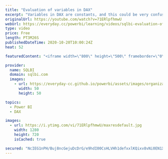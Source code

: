 ```yaml
---
title: "Evaluation of variables in DAX"
excerpt: "Variables in DAX are constants, and this could be very confusing! Watch this video to understand how the evaluation of variables works in DAX. How to learn DAX: https://www.sqlbi.com/guides/dax/ The definitive guide to DAX: https://www.sqlbi.com/books/the-definitive-guide-to-dax-2nd-edition/"
originalUrl: https://youtube.com/watch?v=71ERlpfhmwU
webUrl: https://everyday.cc/powerbi/learning/videos/sqlbi-evaluation-of-variables-in-dax/
type: video
price: Free
length: PT3M26S
publishedDateTime: 2020-10-20T10:00:24Z
heat: 52

featuredContent: "<iframe width=\"800\" height=\"500\" frameborder=\"0\" src=\"https://www.youtube.com/embed/71ERlpfhmwU\" allow=\"accelerometer; autoplay; encrypted-media; gyroscope; picture-in-picture\" allowfullscreen></iframe>"

provider:
  name: SQLBI
  domain: sqlbi.com
  images:
    - url: https://everyday-cc.github.io/powerbi/assets/images/organizations/sqlbi.com-50x50.jpg
      width: 50
      height: 50

topics:
  - Power BI
  - DAX

images:
  - url: https://i.ytimg.com/vi/71ERlpfhmwU/maxresdefault.jpg
    width: 1280
    height: 720
    isCached: true

secured: "NcIEG1nPH/Buj8ncGejuDcDrG/e9hdI00CsHLVHh1defxxlKQixv8vNi0EN1XLzrs2jhkcW8m06uvCjfS7J1Q5nPIx04+RvNgsKPyxKiVXTDhd4iJtwYtpIRKQO0ZDdtC75F8Ge5XNKYYpvLZ5ZJqIuafIDT0SdGW9fmYbotXgBdW7PVz82ZF7sMMQH4KYnEoWmtqVaeC3lMlNakqIPSpsFsNec9Q6KGGtu3DchjRPMbHZ2MiPPnGlbywCLmFiSRfYKrDGdiF2TCiTpoG5nL9wNCcPMxKm3RWiElEJFp6GgcIuBhY/OX6SAq637hqMt/YPib/VjeEKXZbYfxEYO/kgAULJa72SwNuiPEemafeBcTPG1DYyCNMM/FrYwTpKusOFkByaBjmxUEY7VVjjFjU0kchmTk2nTCcxFTxBaokqA=;OeO6qlopnTVyv7JLswVidA=="
---
```


